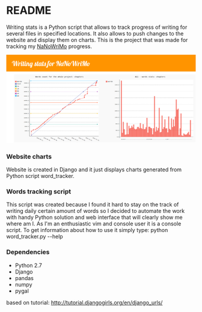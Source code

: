 # README #

Writing stats is a Python script that allows to track progress of writing for several files in specified locations. 
It also allows to push changes to the website and display them on charts. This is the project that was made for tracking my 
[NaNoWriMo](http://nanowrimo.org/) progress.

![alt text](https://github.com/adrijanik/writing-stats/blob/master/writing_stats.png "website")

### Website charts ###

Website is created in Django and it just displays charts generated from Python script word_tracker.


### Words tracking script ###

This script was created because I found it hard to stay on the track of writing daily certain amount of words so I decided to automate the work with handy Python solution and web interface that will clearly show me where am I. As I'm an enthusiastic vim and console user it is a console script. To get information about how to use it simply type: python word_tracker.py --help

### Dependencies ###

* Python 2.7
* Django
* pandas
* numpy
* pygal

based on tutorial: http://tutorial.djangogirls.org/en/django_urls/

